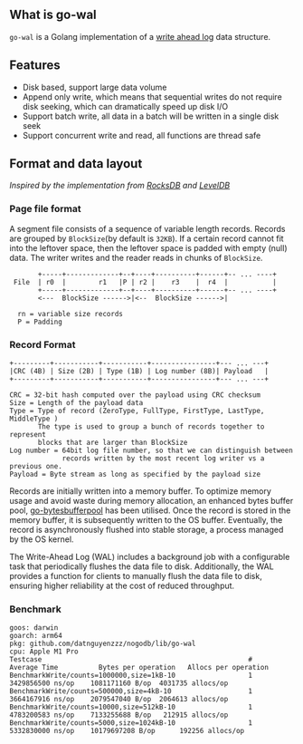 ## What is go-wal 

`go-wal` is a Golang implementation of a [write ahead log](https://en.wikipedia.org/wiki/Write-ahead_logging) data structure.


## Features
* Disk based, support large data volume
* Append only write, which means that sequential writes do not require disk seeking, which can dramatically speed up disk I/O
* Support batch write, all data in a batch will be written in a single disk seek
* Support concurrent write and read, all functions are thread safe

## Format and data layout 

_Inspired by the implementation from [RocksDB](https://github.com/facebook/rocksdb/wiki/Write-Ahead-Page-File-Format) and [LevelDB](https://github.com/google/leveldb)_

### Page file format 

A segment file consists of a sequence of variable length records. Records are grouped by `BlockSize`(by default is `32KB`). 
If a certain record cannot fit into the leftover space, then the leftover space is padded with empty (null) data. 
The writer writes and the reader reads in chunks of `BlockSize`.

```
       +-----+-------------+--+----+----------+------+-- ... ----+
 File  | r0  |        r1   |P | r2 |    r3    |  r4  |           |
       +-----+-------------+--+----+----------+------+-- ... ----+
       <---  BlockSize ------>|<--  BlockSize ------>|

  rn = variable size records
  P = Padding
```

### Record Format

```
+---------+-----------+-----------+----------------+--- ... ---+
|CRC (4B) | Size (2B) | Type (1B) | Log number (8B)| Payload   |
+---------+-----------+-----------+----------------+--- ... ---+

CRC = 32-bit hash computed over the payload using CRC checksum
Size = Length of the payload data
Type = Type of record (ZeroType, FullType, FirstType, LastType, MiddleType )
       The type is used to group a bunch of records together to represent
       blocks that are larger than BlockSize
Log number = 64bit log file number, so that we can distinguish between
             records written by the most recent log writer vs a previous one.
Payload = Byte stream as long as specified by the payload size
```

Records are initially written into a memory buffer. To optimize memory usage and avoid waste during memory allocation, 
an enhanced bytes buffer pool, [go-bytesbufferpool](https://github.com/datnguyenzzz/nogodb/tree/master/lib/go-bytesbufferpool) 
has been utilised. Once the record is stored in the memory buffer, it is subsequently written to the OS buffer. Eventually, the record 
is asynchronously flushed into stable storage, a process managed by the OS kernel.

The Write-Ahead Log (WAL) includes a background job with a configurable task that periodically flushes the data file to disk.
Additionally, the WAL provides a function for clients to manually flush the data file to disk, ensuring higher reliability 
at the cost of reduced throughput.

### Benchmark 
```
goos: darwin
goarch: arm64
pkg: github.com/datnguyenzzz/nogodb/lib/go-wal
cpu: Apple M1 Pro
Testcase                                                   #          Average Time          Bytes per operation   Allocs per operation
BenchmarkWrite/counts=1000000,size=1kB-10         	       1	3429856500 ns/op	1081171160 B/op	 4031735 allocs/op
BenchmarkWrite/counts=500000,size=4kB-10          	       1	3664167916 ns/op	2079547040 B/op	 2064613 allocs/op
BenchmarkWrite/counts=10000,size=512kB-10         	       1	4783200583 ns/op	7133255688 B/op	  212915 allocs/op
BenchmarkWrite/counts=5000,size=1024kB-10         	       1	5332830000 ns/op	10179697208 B/op	  192256 allocs/op
```